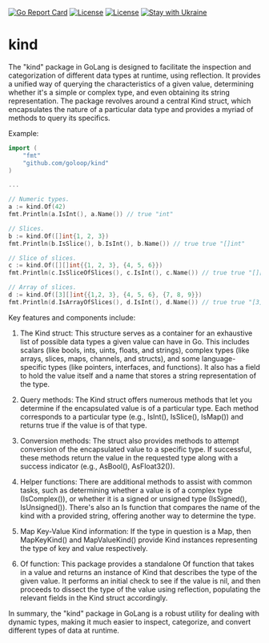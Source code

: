 [![Go Report Card](https://goreportcard.com/badge/github.com/goloop/kind)](https://goreportcard.com/report/github.com/goloop/kind) [![License](https://img.shields.io/badge/license-MIT-brightgreen)](https://github.com/goloop/kind/blob/master/LICENSE) [![License](https://img.shields.io/badge/godoc-YES-green)](https://godoc.org/github.com/goloop/kind) [![Stay with Ukraine](https://img.shields.io/static/v1?label=Stay%20with&message=Ukraine%20♥&color=ffD700&labelColor=0057B8&style=flat)](https://u24.gov.ua/)


# kind

The "kind" package in GoLang is designed to facilitate the inspection and categorization of different data types at runtime, using reflection. It provides a unified way of querying the characteristics of a given value, determining whether it's a simple or complex type, and even obtaining its string representation. The package revolves around a central Kind struct, which encapsulates the nature of a particular data type and provides a myriad of methods to query its specifics.

Example:

```go
import (
    "fmt"
    "github.com/goloop/kind"
)

...

// Numeric types.
a := kind.Of(42)
fmt.Println(a.IsInt(), a.Name()) // true "int"

// Slices.
b := kind.Of([]int{1, 2, 3})
fmt.Println(b.IsSlice(), b.IsInt(), b.Name()) // true true "[]int"

// Slice of slices.
c := kind.Of([][]int{{1, 2, 3}, {4, 5, 6}})
fmt.Println(c.IsSliceOfSlices(), c.IsInt(), c.Name()) // true true "[][]int"

// Array of slices.
d := kind.Of([3][]int{{1,2, 3}, {4, 5, 6}, {7, 8, 9}})
fmt.Println(d.IsArrayOfSlices(), d.IsInt(), d.Name()) // true true "[3][]int"
```

Key features and components include:

 1. The Kind struct: This structure serves as a container for an exhaustive list of possible data types a given value can have in Go. This includes scalars (like bools, ints, uints, floats, and strings), complex types (like arrays, slices, maps, channels, and structs), and some language-specific types (like pointers, interfaces, and functions). It also has a field to hold the value itself and a name that stores a string representation of the type.

 2. Query methods: The Kind struct offers numerous methods that let you determine if the encapsulated value is of a particular type. Each method corresponds to a particular type (e.g., IsInt(), IsSlice(), IsMap()) and returns true if the value is of that type.

 3. Conversion methods: The struct also provides methods to attempt conversion of the encapsulated value to a specific type. If successful, these methods return the value in the requested type along with a success indicator (e.g., AsBool(), AsFloat32()).

 4. Helper functions: There are additional methods to assist with common tasks, such as determining whether a value is of a complex type (IsComplex()), or whether it is a signed or unsigned type (IsSigned(), IsUnsigned()). There's also an Is function that compares the name of the kind with a provided string, offering another way to determine the type.

 5. Map Key-Value Kind information: If the type in question is a Map, then MapKeyKind() and MapValueKind() provide Kind instances representing the type of key and value respectively.

 6. Of function: This package provides a standalone Of function that takes in a value and returns an instance of Kind that describes the type of the given value. It performs an initial check to see if the value is nil, and then proceeds to dissect the type of the value using reflection, populating the relevant fields in the Kind struct accordingly.

In summary, the "kind" package in GoLang is a robust utility for dealing with dynamic types, making it much easier to inspect, categorize, and convert different types of data at runtime.